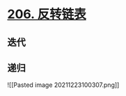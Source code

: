 # [206. 反转链表](https://leetcode-cn.com/problems/reverse-linked-list/)

## 迭代

## 递归

![[Pasted image 20211223100307.png]]